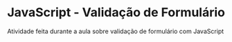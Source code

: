 # JavaScript - Validação de Formulário
Atividade feita durante a aula sobre validação de formulário com JavaScript
